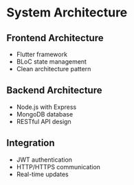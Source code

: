 # System Architecture

## Frontend Architecture
- Flutter framework
- BLoC state management
- Clean architecture pattern

## Backend Architecture
- Node.js with Express
- MongoDB database
- RESTful API design

## Integration
- JWT authentication
- HTTP/HTTPS communication
- Real-time updates

